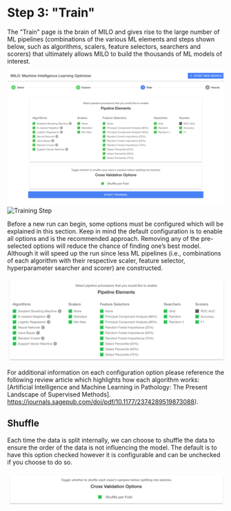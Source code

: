 # Step 3: "Train"

The "Train" page is the brain of MILO and gives rise to the large number of ML pipelines (combinations of the various ML elements and steps shown below, such as algorithms, scalers, feature selectors, searchers and scorers) that ultimately allows MILO to build the thousands of ML models of interest.

![Training Page](./images/image17.png)
![Training Step](./images/images18.png)

Before a new run can begin, some options must be configured which will be explained in this section. Keep in mind the default configuration is to enable all options and is the recommended approach. Removing any of the pre-selected options will reduce the chance of finding one’s best model. Although it will speed up the run since less ML pipelines (i.e., combinations of each algorithm with their respective scaler, feature selector, hyperparameter searcher and scorer) are constructed.

![Pipeline Elements](./images/pipeline-elements.png)

For additional information on each configuration option please reference the following review article which highlights how each algorithm works: [Artificial Intelligence and Machine Learning in Pathology: The Present Landscape of Supervised Methods].
<https://journals.sagepub.com/doi/pdf/10.1177/2374289519873088>).

## Shuffle

Each time the data is split internally, we can choose to shuffle the data to ensure the order of the data is not influencing the model. The default is to have this option checked however it is configurable and can be unchecked if you choose to do so.

![Cross Validation Options](./images/cross-validation-options.png)
